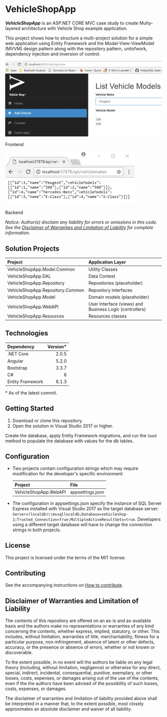 
# VehicleShopApp

**_VehicleShopApp_** is an ASP.NET CORE MVC case study to create Multy-layered architecture with Vehicle Shop example application.

This project shows how to structure a multi-project solution for a simple web application using Entity Framework and the Model-View-ViewModel (MVVM) design pattern along with the repository pattern, unitofwork, dependency injection and inversion of control.

![alt text](https://raw.githubusercontent.com/MiroslavMogus/different-images/master/angular-part.jpg)

Frontend

![alt text](https://raw.githubusercontent.com/MiroslavMogus/different-images/master/api-part.jpg)

Backend

*Notice: Author(s) disclaim any liability for errors or omissions in this code. See the [Disclaimer of Warranties and Limitation of Liability](#disclaimer-of-warranties-and-limitation-of-liability) for complete information.*

## Solution Projects

| Project | Application Layer |
| :--- | :--- |
| VehicleShopApp.Model.Common	 | Utility Classes |
| VehicleShopApp.DAL | Data Context |
| VehicleShopApp.Repository | Repositories (placeholder) |
| VehicleShopApp.Repository.Common | Repository interfaces |
| VehicleShopApp.Model	 | Domain models (placeholder) |
| VehicleShopApp.WebAPI	 | User Interface (views) and Business Logic (controllers) |
| VehicleShopApp.Resources | Resources classes |
		
	
	
		
	
		


## Technologies

| Dependency | Version*
| :--- | ---:
| .NET Core | 2.0.5
| Angular 	| 5.2.0
| Bootstrap | 3.3.7
| C# | 6
| Entity Framework | 6.1.3


&ast; As of the latest commit.

## Getting Started

1. Download or clone this repository.
1. Open the solution in Visual Studio 2017 or higher.


Create the database, apply Entity Framework migrations, and run the `Seed` method to populate the database with values for the db tables.

## Configuration

* Two projects contain configuration strings which may require modification for the developer's specific environment:

    | Project | File
    | :--- | :---
    | VehicleShopApp.WebAPI | appsettings.json

* The configuration in appsettings.json specify the instance of SQL Server Express installed with Visual Studio 2017 as the target database server: `Server=(localdb)\\mssqllocaldb;Database=vehicleshop-2;Trusted_Connection=True;MultipleActiveResultSets=true`. Developers using a different target database will have to change the connection strings in both projects.

## License

This project is licensed under the terms of the MIT license.

## Contributing

See the accompanying instructions on [How to contribute](CONTRIBUTING.md).

## Disclaimer of Warranties and Limitation of Liability

The contents of this repository are offered on an as-is and as-available basis and the authors make no representations or warranties of any kind concerning the contents, whether express, implied, statutory, or other. This includes, without limitation, warranties of title, merchantability, fitness for a particular purpose, non-infringement, absence of latent or other defects, accuracy, or the presence or absence of errors, whether or not known or discoverable.

To the extent possible, in no event will the authors be liable on any legal theory (including, without limitation, negligence) or otherwise for any direct, special, indirect, incidental, consequential, punitive, exemplary, or other losses, costs, expenses, or damages arising out of the use of the contents, even if the the authors have been advised of the possibility of such losses, costs, expenses, or damages.

The disclaimer of warranties and limitation of liability provided above shall be interpreted in a manner that, to the extent possible, most closely approximates an absolute disclaimer and waiver of all liability.
